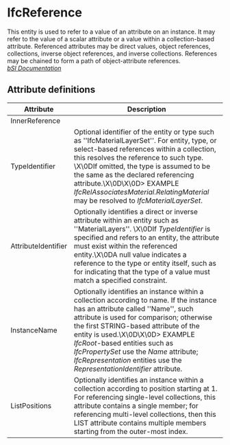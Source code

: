 IfcReference
============
This entity is used to refer to a value of an attribute on an instance. It may
refer to the value of a scalar attribute or a value within a collection-based
attribute. Referenced attributes may be direct values, object references,
collections, inverse object references, and inverse collections. References
may be chained to form a path of object-attribute references.  
[ _bSI
Documentation_](https://standards.buildingsmart.org/IFC/DEV/IFC4_2/FINAL/HTML/schema/ifcconstraintresource/lexical/ifcreference.htm)


Attribute definitions
---------------------
| Attribute           | Description                                                                                                                                                                                                                                                                                                                                                                                                    |
|---------------------|----------------------------------------------------------------------------------------------------------------------------------------------------------------------------------------------------------------------------------------------------------------------------------------------------------------------------------------------------------------------------------------------------------------|
| InnerReference      |                                                                                                                                                                                                                                                                                                                                                                                                                |
| TypeIdentifier      | Optional identifier of the entity or type such as ''IfcMaterialLayerSet''. For entity, type, or select-based references within a collection, this resolves the reference to such type. \X\0DIf omitted, the type is assumed to be the same as the declared referencing attribute.\X\0D\X\0D> EXAMPLE  _IfcRelAssociatesMaterial_._RelatingMaterial_ may be resolved to _IfcMaterialLayerSet_.                  |
| AttributeIdentifier | Optionally identifies a direct or inverse attribute within an entity such as ''MaterialLayers''. \X\0DIf _TypeIdentifier_ is specified and refers to an entity, the attribute must exist within the referenced entity.\X\0DA null value indicates a reference to the type or entity itself, such as for indicating that the type of a value must match a specified constraint.                                 |
| InstanceName        | Optionally identifies an instance within a collection according to name. If the instance has an attribute called ''Name'', such attribute is used for comparison; otherwise the first STRING-based attribute of the entity is used.\X\0D\X\0D> EXAMPLE  _IfcRoot_-based entities such as _IfcPropertySet_ use the _Name_ attribute; _IfcRepresentation_ entities use the _RepresentationIdentifier_ attribute. |
| ListPositions       | Optionally identifies an instance within a collection according to position starting at 1. For referencing single-level collections, this attribute contains a single member; for referencing multi-level collections, then this LIST attribute contains multiple members starting from the outer-most index.                                                                                                  |

